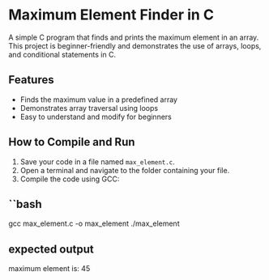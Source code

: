 # Maximum Element Finder in C

A simple C program that finds and prints the maximum element in an array. This project is beginner-friendly and demonstrates the use of arrays, loops, and conditional statements in C.

## Features

- Finds the maximum value in a predefined array
- Demonstrates array traversal using loops
- Easy to understand and modify for beginners

## How to Compile and Run

1. Save your code in a file named `max_element.c`.
2. Open a terminal and navigate to the folder containing your file.
3. Compile the code using GCC:

## ``bash

gcc max_element.c -o max_element ./max_element

## expected output

maximum element is: 45



